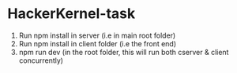 # HackerKernel-task

1. Run npm install in server (i.e in main root folder)
2. Run npm install in client folder (i.e the front end)
3. npm run dev (in the root folder, this will run both cserver & client concurrently)
